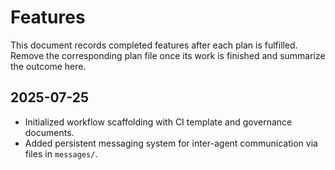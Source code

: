 # Features

This document records completed features after each plan is fulfilled. Remove the corresponding plan file once its work is finished and summarize the outcome here.

## 2025-07-25
- Initialized workflow scaffolding with CI template and governance documents.
- Added persistent messaging system for inter-agent communication via files in `messages/`.
